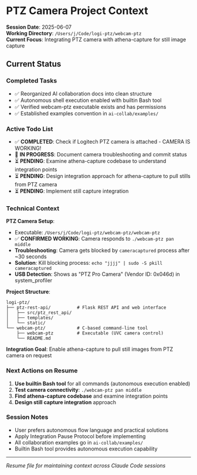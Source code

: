 # PTZ Camera Project Context

**Session Date**: 2025-06-07  
**Working Directory**: `/Users/j/Code/logi-ptz/webcam-ptz`  
**Current Focus**: Integrating PTZ camera with athena-capture for still image capture

## Current Status

### Completed Tasks
- ✅ Reorganized AI collaboration docs into clean structure
- ✅ Autonomous shell execution enabled with builtin Bash tool
- ✅ Verified webcam-ptz executable exists and has permissions
- ✅ Established examples convention in `ai-collab/examples/`

### Active Todo List
- ✅ **COMPLETED**: Check if Logitech PTZ camera is attached - CAMERA IS WORKING!
- 🔄 **IN PROGRESS**: Document camera troubleshooting and commit status
- ⏳ **PENDING**: Examine athena-capture codebase to understand integration points
- ⏳ **PENDING**: Design integration approach for athena-capture to pull stills from PTZ camera  
- ⏳ **PENDING**: Implement still capture integration

### Technical Context

**PTZ Camera Setup**:
- Executable: `/Users/j/Code/logi-ptz/webcam-ptz/webcam-ptz` 
- ✅ **CONFIRMED WORKING**: Camera responds to `./webcam-ptz pan middle`
- **Troubleshooting**: Camera gets blocked by `cameracaptured` process after ~30 seconds
- **Solution**: Kill blocking process: `echo "jjjj" | sudo -S pkill cameracaptured`
- **USB Detection**: Shows as "PTZ Pro Camera" (Vendor ID: 0x046d) in system_profiler

**Project Structure**:
```
logi-ptz/
├── ptz-rest-api/          # Flask REST API and web interface
│   ├── src/ptz_rest_api/
│   ├── templates/
│   └── static/
└── webcam-ptz/            # C-based command-line tool
    ├── webcam-ptz         # Executable (UVC camera control)
    └── README.md
```

**Integration Goal**: Enable athena-capture to pull still images from PTZ camera on request

### Next Actions on Resume
1. **Use builtin Bash tool** for all commands (autonomous execution enabled)
2. **Test camera connectivity**: `./webcam-ptz pan middle`
3. **Find athena-capture codebase** and examine integration points
4. **Design still capture integration** approach

### Session Notes
- User prefers autonomous flow language and practical solutions
- Apply Integration Pause Protocol before implementing
- All collaboration examples go in `ai-collab/examples/`
- Builtin Bash tool provides autonomous execution capability

---
*Resume file for maintaining context across Claude Code sessions*